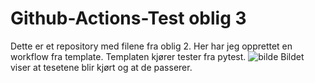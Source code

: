 # Github-Actions-Test oblig 3
Dette er et repository med filene fra oblig 2. Her har jeg opprettet en workflow fra template. Templaten kjører tester fra pytest.
![bilde](https://user-images.githubusercontent.com/89636138/138854396-f7dd8b41-e9ee-4c12-9abb-4ca83b140a2b.png)
Bildet viser at tesetene blir kjørt og at de passerer.

